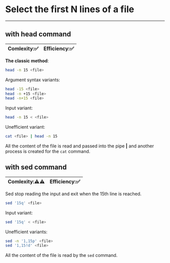 # Select the first N lines of a file
***
## with head command
| Comlexity::white_check_mark: | Efficiency::white_check_mark: |
| ---------- | ---------- |
**The classic method**:
```bash
head -n 15 <file>
```
Argument syntax variants:
```bash
head -15 <file>
head -n +15 <file>
head -n+15 <file>
```
Input variant:
```bash
head -n 15 < <file>
```

Unefficient variant:
```bash
cat <file> | head -n 15
```
All the content of the file is read and passed into the pipe **|** and another process is created for the `cat` command.

## with sed command
| Comlexity::warning::warning: | Efficiency::white_check_mark: |
| ---------- | ---------- |
Sed stop reading the input and exit when the 15th line is reached.
```bash
sed '15q' <file>
```
Input variant:
```bash
sed '15q' < <file>
```
Unefficient variants:
```bash
sed -n '1,15p' <file>
sed '1,15!d' <file>
```
All the content of the file is read by the `sed` command.
